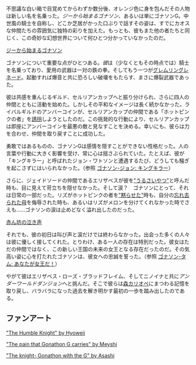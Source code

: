 <!-- title: ゴナソンG -->
<!-- status: 生存 -->

不思議な白い箱で目覚めてからわずか数分後、オレンジ色に身を包んだその人物は新しい名を名乗った。_ジーから始まるゴナソン_、あるいは単にゴナソンG。中世風の騎士を自称し、どこか芝居がかった口ぶりで話すその姿は、すでにカオスな仲間たちの雰囲気に独特の彩りを加えた。もっとも、彼もまた他の者たちと同じく、この奇妙な幻想世界について何ひとつ分かっていなかったのだ。

[ジーから始まるゴナソン](#embed:https://www.youtube.com/live/y9KKa_k2VTU?si=wZsW1DBJimIdz-06&t=607)

ゴナソンについて重要な点がひとつある。*彼*は（少なくともその時点では）騎士を名乗っており、愛用の武器は一対の鉄の拳。そしてもう一つが[グレムリングレネード](https://www.youtube.com/live/y9KKa_k2VTU?feature=shared&t=3085)。起動すれば爆音と共に恐ろしい破壊をもたらす、まさに爆裂武器であった。

彼は共感を重んじるギルド、セルリアンカップへと振り分けられ、さらに四人の仲間とともに活動を始めた。しかしその平和なイメージは長く続かなかった。ライバルギルドのアンバーコインが、セルリアンカップの仲間である「ホットピンクの者」を[誘拐](https://www.youtube.com/live/y9KKa_k2VTU?si=xE2vDkSE0e1yKT_w&t=5565)しようとしたのだ。この挑発的な行動により、セルリアンカップは即座にアンバーコインを最悪の敵と見なすことを決める。幸いにも、彼らは力を合わせ、仲間を取り戻すことに成功した。

勇敢ではあるものの、ゴナソンGは感情を隠すことができない性格だった。人の言葉や行動に大きく影響を受け、常に心は揺さぶられていた。たとえば、彼が「キングキラー」と呼ばれたジョン・ワトソンと遭遇するたび、どうしても騒ぎを起こさずにはいられなかった。（参照 [ゴナソン-ジョン: キングキラー](#edge:gigi-ame)）

さらに、ジェイドソードの仲間であるエリザベスが彼を["うるさいやつ"](https://www.youtube.com/live/y9KKa_k2VTU?si=xoXIP9Ni9qdFv1mJ&t=9070)と呼んだ時も、目に見えて苛立ちを隠せなかった。そして涙？　ゴナソンにとって、それは日常の一部だった。リズがホットピンクの者を["黙らせた"](https://www.youtube.com/live/y9KKa_k2VTU?si=uOA9eA5-H_wGz8oT&t=7910)時も、自分の[忘れ去られた母](https://www.youtube.com/live/y9KKa_k2VTU?si=m_ePVuEIKMxJr459&t=6031)を侮辱された時も、あるいはリズがメロンを分けてくれなかった時でさえも……ゴナソンの涙は止めどなく溢れ出したのだった。

[赤ん坊の泣き声](#embed:https://www.youtube.com/live/y9KKa_k2VTU?si=XQ3I0HtnRB2G2yhn&t=9151)

それでも、彼の初日は叫び声と涙だけでは終わらなかった。出会った多くの人々は彼に優しく接してくれた。とりわけ、ある一人の存在は特別だった。彼女はただの仲間ではなく、この新しい王国の未来の女王となる存在だったのだ。その気高い姿に心を打たれたゴナソンは、彼女への忠誠を誓った。（参照 [ゴナソン-タム: あなたが女王だ！](#edge:gigi-kronii)）

やがて彼はエリザベス・ローズ・ブラッドフレイム、そしてニノイナと共に*アンダーワールドダンジョン*へと挑んだ。そこで彼らは[森カリオペ](https://www.youtube.com/live/y9KKa_k2VTU?feature=shared&t=12343)にまつわる記憶を取り戻し、バラバラになった過去を解き明かす最初の一歩を踏み出したのである。

## ファンアート

["The Humble Knight" by Hyoweii](https://x.com/weiiyxn/status/1902360036522991650)

["The pain that Gonathon G carries" by Meyshi](https://x.com/Meyshi29/status/1833782799490601208)

["The knight- Gonathon with the G" by Asashi](https://x.com/illust_asashi/status/1832805341958213738)
